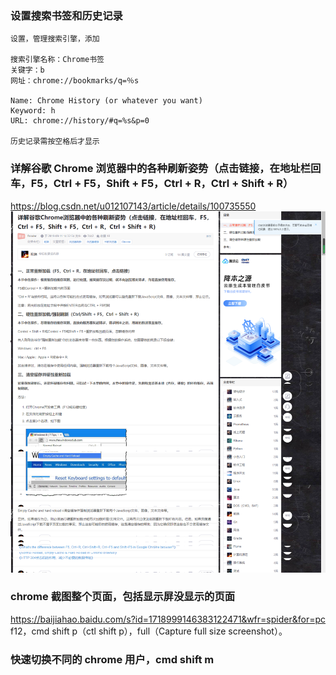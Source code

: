 ### 设置搜索书签和历史记录

```
设置，管理搜索引擎，添加

搜索引擎名称：Chrome书签
关键字：b
网址：chrome://bookmarks/q=％s

Name: Chrome History (or whatever you want)
Keyword: h
URL: chrome://history/#q=%s&p=0

历史记录需按空格后才显示
```

### 详解谷歌 Chrome 浏览器中的各种刷新姿势（点击链接，在地址栏回车，F5，Ctrl + F5，Shift + F5，Ctrl + R，Ctrl + Shift + R）

https://blog.csdn.net/u012107143/article/details/100735550  
![](./img/2022-06-03-14-05-14.png)

### chrome 截图整个页面，包括显示屏没显示的页面

https://baijiahao.baidu.com/s?id=1718999146383122471&wfr=spider&for=pc
f12，cmd shift p（ctl shift p），full（Capture full size screenshot）。

### 快速切换不同的 chrome 用户，cmd shift m
